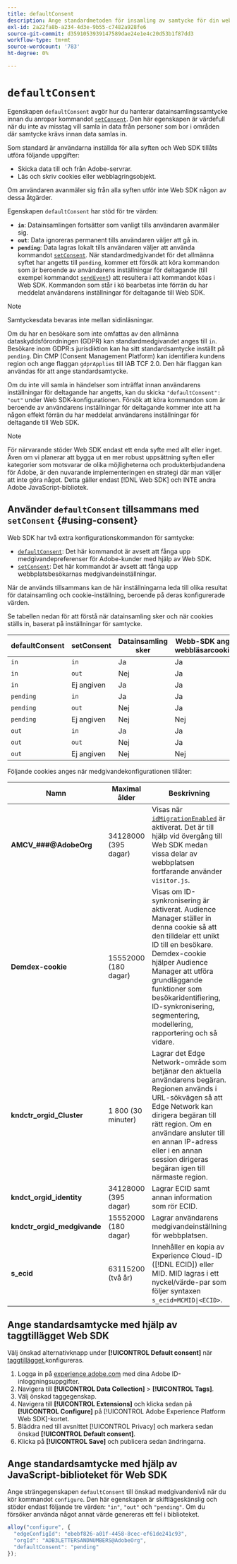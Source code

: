 ```yaml
---
title: defaultConsent
description: Ange standardmetoden för insamling av samtycke för din webbegenskap.
exl-id: 2a22fa8b-a234-4d3e-9b55-c7482a928fe6
source-git-commit: d3591053939147589dae24e1e4c20d53b1f87dd3
workflow-type: tm+mt
source-wordcount: '783'
ht-degree: 0%

---
```



# `defaultConsent`

Egenskapen `defaultConsent` avgör hur du hanterar datainsamlingssamtycke innan du anropar kommandot [`setConsent`](../setconsent.md). Den här egenskapen är värdefull när du inte av misstag vill samla in data från personer som bor i områden där samtycke krävs innan data samlas in.

Som standard är användarna inställda för alla syften och Web SDK tillåts utföra följande uppgifter:

* Skicka data till och från Adobe-servrar.
* Läs och skriv cookies eller webblagringsobjekt.

Om användaren avanmäler sig från alla syften utför inte Web SDK någon av dessa åtgärder.

Egenskapen `defaultConsent` har stöd för tre värden:

* **`in`**: Datainsamlingen fortsätter som vanligt tills användaren avanmäler sig.
* **`out`**: Data ignoreras permanent tills användaren väljer att gå in.
* **`pending`**: Data lagras lokalt tills användaren väljer att använda kommandot [`setConsent`](../setconsent.md). När standardmedgivandet för det allmänna syftet har angetts till `pending`, kommer ett försök att köra kommandon som är beroende av användarens inställningar för deltagande (till exempel kommandot [`sendEvent`](../sendevent/overview.md)) att resultera i att kommandot köas i Web SDK. Kommandon som står i kö bearbetas inte förrän du har meddelat användarens inställningar för deltagande till Web SDK.

>[!NOTE]
>
> Samtyckesdata bevaras inte mellan sidinläsningar.

Om du har en besökare som inte omfattas av den allmänna dataskyddsförordningen (GDPR) kan standardmedgivandet anges till `in`. Besökare inom GDPR:s jurisdiktion kan ha sitt standardsamtycke inställt på `pending`. Din CMP (Consent Management Platform) kan identifiera kundens region och ange flaggan `gdprApplies` till IAB TCF 2.0. Den här flaggan kan användas för att ange standardsamtycke.

Om du inte vill samla in händelser som inträffat innan användarens inställningar för deltagande har angetts, kan du skicka `"defaultConsent": "out"` under Web SDK-konfigurationen. Försök att köra kommandon som är beroende av användarens inställningar för deltagande kommer inte att ha någon effekt förrän du har meddelat användarens inställningar för deltagande till Web SDK.

>[!NOTE]
>
>För närvarande stöder Web SDK endast ett enda syfte med allt eller inget. Även om vi planerar att bygga ut en mer robust uppsättning syften eller kategorier som motsvarar de olika möjligheterna och produkterbjudandena för Adobe, är den nuvarande implementeringen en strategi där man väljer att inte göra något.  Detta gäller endast [!DNL Web SDK] och INTE andra Adobe JavaScript-bibliotek.

## Använder `defaultConsent` tillsammans med `setConsent` {#using-consent}

Web SDK har två extra konfigurationskommandon för samtycke:

* [`defaultConsent`](defaultconsent.md): Det här kommandot är avsett att fånga upp medgivandepreferenser för Adobe-kunder med hjälp av Web SDK.
* [`setConsent`](../setconsent.md): Det här kommandot är avsett att fånga upp webbplatsbesökarnas medgivandeinställningar.

När de används tillsammans kan de här inställningarna leda till olika resultat för datainsamling och cookie-inställning, beroende på deras konfigurerade värden.

Se tabellen nedan för att förstå när datainsamling sker och när cookies ställs in, baserat på inställningar för samtycke.

| defaultConsent | setConsent | Datainsamling sker | Webb-SDK anger webbläsarcookies |
|---------|----------|---------|---------|
| `in` | `in` | Ja | Ja |
| `in` | `out` | Nej | Ja |
| `in` | Ej angiven | Ja | Ja |
| `pending` | `in` | Ja | Ja |
| `pending` | `out` | Nej | Ja |
| `pending` | Ej angiven | Nej | Nej |
| `out` | `in` | Ja | Ja |
| `out` | `out` | Nej | Ja |
| `out` | Ej angiven | Nej | Nej |

Följande cookies anges när medgivandekonfigurationen tillåter:

| Namn | Maximal ålder | Beskrivning |
|---|---|---|
| **AMCV_###@AdobeOrg** | 34128000 (395 dagar) | Visas när [`idMigrationEnabled`](../configure/idmigrationenabled.md) är aktiverat. Det är till hjälp vid övergång till Web SDK medan vissa delar av webbplatsen fortfarande använder `visitor.js`. |
| **Demdex-cookie** | 15552000 (180 dagar) | Visas om ID-synkronisering är aktiverat. Audience Manager ställer in denna cookie så att den tilldelar ett unikt ID till en besökare. Demdex-cookie hjälper Audience Manager att utföra grundläggande funktioner som besökaridentifiering, ID-synkronisering, segmentering, modellering, rapportering och så vidare. |
| **kndctr_orgid_Cluster** | 1 800 (30 minuter) | Lagrar det Edge Network-område som betjänar den aktuella användarens begäran. Regionen används i URL-sökvägen så att Edge Network kan dirigera begäran till rätt region. Om en användare ansluter till en annan IP-adress eller i en annan session dirigeras begäran igen till närmaste region. |
| **kndct_orgid_identity** | 34128000 (395 dagar) | Lagrar ECID samt annan information som rör ECID. |
| **kndctr_orgid_medgivande** | 15552000 (180 dagar) | Lagrar användarens medgivandeinställning för webbplatsen. |
| **s_ecid** | 63115200 (två år) | Innehåller en kopia av Experience Cloud-ID ([!DNL ECID]) eller MID. MID lagras i ett nyckel/värde-par som följer syntaxen `s_ecid=MCMID\|<ECID>`. |

## Ange standardsamtycke med hjälp av taggtillägget Web SDK

Välj önskad alternativknapp under **[!UICONTROL Default consent]** när [taggtillägget ](/help/tags/extensions/client/web-sdk/web-sdk-extension-configuration.md) konfigureras.

1. Logga in på [experience.adobe.com](https://experience.adobe.com) med dina Adobe ID-inloggningsuppgifter.
1. Navigera till **[!UICONTROL Data Collection]** > **[!UICONTROL Tags]**.
1. Välj önskad taggegenskap.
1. Navigera till **[!UICONTROL Extensions]** och klicka sedan på **[!UICONTROL Configure]** på [!UICONTROL Adobe Experience Platform Web SDK]-kortet.
1. Bläddra ned till avsnittet [!UICONTROL Privacy] och markera sedan önskad **[!UICONTROL Default consent]**.
1. Klicka på **[!UICONTROL Save]** och publicera sedan ändringarna.

## Ange standardsamtycke med hjälp av JavaScript-biblioteket för Web SDK

Ange strängegenskapen `defaultConsent` till önskad medgivandenivå när du kör kommandot `configure`. Den här egenskapen är skiftlägeskänslig och stöder endast följande tre värden: `"in"`, `"out"` och `"pending"`. Om du försöker använda något annat värde genereras ett fel i biblioteket.

```js
alloy("configure", {
  "edgeConfigId": "ebebf826-a01f-4458-8cec-ef61de241c93",
  "orgId": "ADB3LETTERSANDNUMBERS@AdobeOrg",
  "defaultConsent": "pending"
});
```
